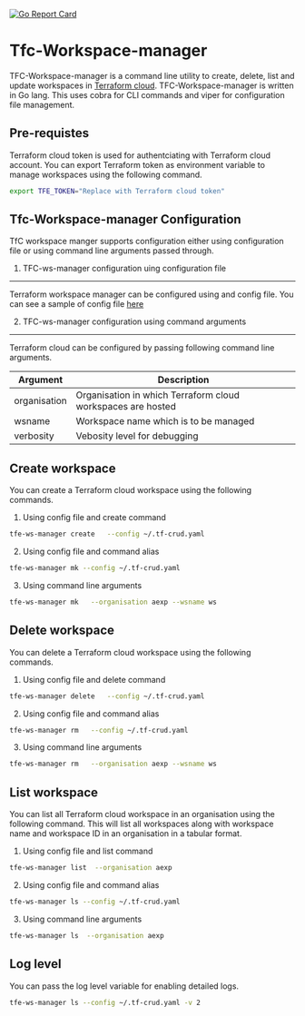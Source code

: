 [![Go Report Card](https://goreportcard.com/badge/github.com/bmv3cg/tf-crud)](https://goreportcard.com/report/github.com/bmv3cg/tf-crud)

Tfc-Workspace-manager
=====================

TFC-Workspace-manager is a command line utility to create, delete, list and update workspaces in [Terraform cloud](http://app.terraform.io). TFC-Workspace-manager is written in Go lang. This uses cobra for CLI commands and viper for configuration  file management.

Pre-requistes
-------------

Terraform cloud token is used for authentciating with Terraform cloud account. You can export Terraform token as environment variable to manage workspaces using the following command.

```bash 
export TFE_TOKEN="Replace with Terraform cloud token"
```

Tfc-Workspace-manager Configuration
-----------------------------------

TfC workspace manger supports configuration either using configuration file or using command line arguments passed through.

1. TFC-ws-manager configuration uing configuration file
-------------------------------------------------------

Terraform workspace manager can be configured using and config file. You can see a sample of config file [here](examples/configuration/tfe-ws-manager-config.yaml)


2. TFC-ws-manager configuration using command arguments
-------------------------------------------------------

Terraform cloud can be configured by passing following command line arguments.

| Argument      | Description                                                 |  
|---------------|-------------------------------------------------------------|
| organisation  | Organisation in which Terraform cloud workspaces are hosted |
| wsname        | Workspace name which is to be managed                       |
| verbosity     | Vebosity level for debugging                                |

Create workspace 
----------------

You can create a Terraform cloud workspace using the following commands. 


1. Using config file and create command

```bash
tfe-ws-manager create   --config ~/.tf-crud.yaml
```

2. Using config file and command alias

```bash
tfe-ws-manager mk --config ~/.tf-crud.yaml
```

3. Using command line arguments 

```bash
tfe-ws-manager mk   --organisation aexp --wsname ws 
```

Delete workspace
----------------

You can delete a Terraform cloud workspace using the following commands. 


1. Using config file and delete command 

```bash
tfe-ws-manager delete   --config ~/.tf-crud.yaml
```

2. Using config file and command alias

```bash
tfe-ws-manager rm   --config ~/.tf-crud.yaml
```

3. Using command line arguments 

```bash 
tfe-ws-manager rm   --organisation aexp --wsname ws 
```

List workspace
---------------

You can list all Terraform cloud workspace in an organisation using the following command. This will list all workspaces along with workspace name and workspace ID in an organisation in a tabular format.

1. Using config file and list command 

```bash
tfe-ws-manager list  --organisation aexp
```

2. Using config file and command alias

```bash
tfe-ws-manager ls --config ~/.tf-crud.yaml
```

3. Using command line arguments 

```bash
tfe-ws-manager ls  --organisation aexp
```

Log level
---------

You can pass the log level variable for enabling detailed logs.

```bash
tfe-ws-manager ls --config ~/.tf-crud.yaml -v 2
```